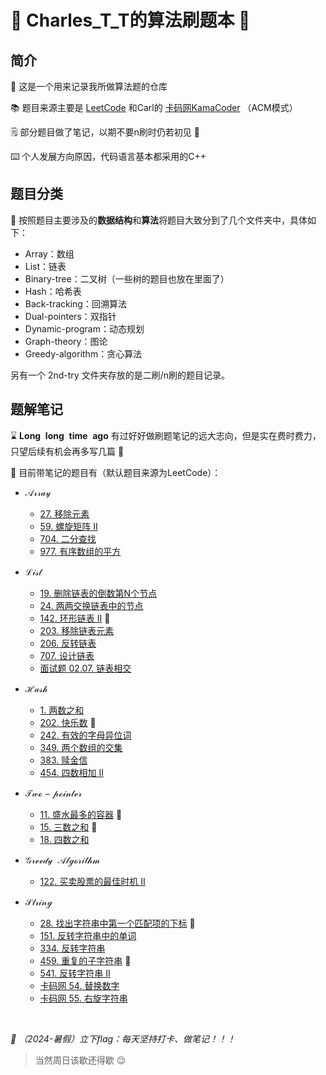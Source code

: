 # :notebook_with_decorative_cover: Charles_T_T的算法刷题本 :calendar: ​

## 简介 

:wave: 这是一个用来记录我所做算法题的仓库

:books: 题目来源主要是 [LeetCode](https://leetcode.cn/) 和Carl的 [卡码网KamaCoder](https://kamacoder.com/) （ACM模式）

:spiral_notepad: 部分题目做了笔记，以期不要n刷时仍若初见 :triumph: ​

:keyboard: 个人发展方向原因，代码语言基本都采用的C++​

## 题目分类

:round_pushpin: 按照题目主要涉及的**数据结构**和**算法**将题目大致分到了几个文件夹中，具体如下：

- Array：数组
- List：链表
- Binary-tree：二叉树（一些树的题目也放在里面了）
- Hash：哈希表
- Back-tracking：回溯算法
- Dual-pointers：双指针
- Dynamic-program：动态规划
- Graph-theory：图论
- Greedy-algorithm：贪心算法

另有一个 2nd-try 文件夹存放的是二刷/n刷的题目记录。

## 题解笔记

:hourglass: $\mathbf{Long\enspace long\enspace time\enspace ago}$ 有过好好做刷题笔记的远大志向，但是实在费时费力，只望后续有机会再多写几篇 :facepunch: 

:notebook: 目前带笔记的题目有（默认题目来源为LeetCode）：

- $\mathcal{Array}$  
  - [27. 移除元素](https://github.com/Charles-T-T/Algorithm-Practice/tree/master/Array/27-remove_the_value)
  - [59. 螺旋矩阵 II](https://github.com/Charles-T-T/Algorithm-Practice/tree/master/Array/59-spiral_matrix)
  - [704. 二分查找](https://github.com/Charles-T-T/Algorithm-Practice/tree/master/Array/704-binary_search)
  - [977. 有序数组的平方](https://github.com/Charles-T-T/Algorithm-Practice/tree/master/Array/977-sorted_array_square)
- $\mathcal{List}$
  - [19. 删除链表的倒数第N个节点](https://github.com/Charles-T-T/Algorithm-Practice/tree/master/List/19-delete_the_last_Nth_node)
  - [24. 两两交换链表中的节点](https://github.com/Charles-T-T/Algorithm-Practice/tree/master/2nd-try/24)
  - [142. 环形链表 II](https://github.com/Charles-T-T/Algorithm-Practice/tree/master/List/142-list_circle_II) :star2:  ​
  - [203. 移除链表元素](https://github.com/Charles-T-T/Algorithm-Practice/tree/master/2nd-try/203)
  - [206. 反转链表](https://github.com/Charles-T-T/Algorithm-Practice/tree/master/2nd-try/206)
  - [707. 设计链表](https://github.com/Charles-T-T/Algorithm-Practice/tree/master/2nd-try/707)
  - [面试题 02.07. 链表相交](https://github.com/Charles-T-T/Algorithm-Practice/tree/master/List/0207-getIntersectionNode)
- $\mathcal{Hash}$
  - [1. 两数之和](https://github.com/Charles-T-T/Algorithm-Practice/tree/master/2nd-try/1)
  - [202. 快乐数](https://github.com/Charles-T-T/Algorithm-Practice/tree/master/2nd-try/202) :star2:  ​
  - [242. 有效的字母异位词](https://github.com/Charles-T-T/Algorithm-Practice/tree/master/Hash/242-effective_anagram)
  - [349. 两个数组的交集](https://github.com/Charles-T-T/Algorithm-Practice/tree/master/2nd-try/349)
  - [383. 赎金信](https://github.com/Charles-T-T/Algorithm-Practice/tree/master/Hash/383-canConstruct)
  - [454. 四数相加 II](https://github.com/Charles-T-T/Algorithm-Practice/tree/master/Hash/454-fourSumCount)
- $\mathcal{Two-pointer}$
  - [11. 盛水最多的容器](https://github.com/Charles-T-T/Algorithm-Practice/tree/master/Dual-pointers/11-container_with_most_water) :star2:  ​
  - [15. 三数之和](https://github.com/Charles-T-T/Algorithm-Practice/tree/master/2nd-try/15) :star2: 
  - [18. 四数之和](https://github.com/Charles-T-T/Algorithm-Practice/tree/master/Dual-pointers/18-fourSum)


- $\mathcal{Greedy\enspace Algorithm}$
  - [122. 买卖股票的最佳时机 II](https://github.com/Charles-T-T/Algorithm-Practice/tree/master/Greedy-algorithm/122-maxProfit)
- $\mathcal{String}$ 

  - [28. 找出字符串中第一个匹配项的下标](https://github.com/Charles-T-T/Algorithm-Practice/tree/master/String/28-strStr) :star2: 
  - [151. 反转字符串中的单词](https://github.com/Charles-T-T/Algorithm-Practice/blob/master/2nd-try/151/README.md) 
  - [334. 反转字符串](https://github.com/Charles-T-T/Algorithm-Practice/tree/master/2nd-try/344)
  - [459. 重复的子字符串](https://github.com/Charles-T-T/Algorithm-Practice/blob/master/String/459-repeatedSubstrPattern/README.md) :star2:  ​
  - [541. 反转字符串 II](https://github.com/Charles-T-T/Algorithm-Practice/tree/master/2nd-try/541)
  - [卡码网 54. 替换数字](https://github.com/Charles-T-T/Algorithm-Practice/tree/master/String/kama-54-changeNums)
  - [卡码网 55. 右旋字符串](https://github.com/Charles-T-T/Algorithm-Practice/tree/master/String/kama-55-rightSpanStr) 


<br>

*:triangular_flag_on_post: （2024-暑假）立下​flag：每天坚持打卡、做笔记！！！*

> 当然周日该歇还得歇 :relieved: ​
